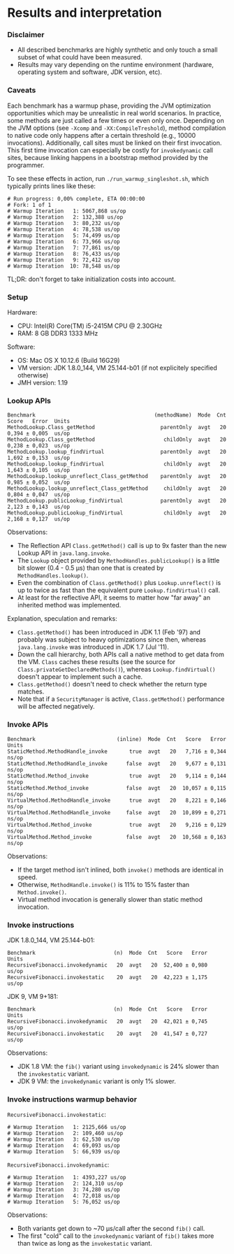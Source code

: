 # Results and interpretation

### Disclaimer

* All described benchmarks are highly synthetic and only touch a small subset of what could have been measured.
* Results may vary depending on the runtime environment (hardware, operating system and software, JDK version, etc).

### Caveats

Each benchmark has a warmup phase, providing the JVM optimization opportunities which may be unrealistic in real
world scenarios. In practice, some methods are just called a few times or even only once. Depending on the JVM options
(see `-Xcomp` and `-XX:CompileTreshold`), method compilation to native code only happens after a certain threshold
(e.g., 10000 invocations). Additionally, call sites must be linked on their first invocation. This first time
invocation can especially be costly for `invokedynamic` call sites, because linking happens in a bootstrap method
provided by the programmer.

To see these effects in action, run `./run_warmup_singleshot.sh`, which typically prints lines like these:

    # Run progress: 0,00% complete, ETA 00:00:00
    # Fork: 1 of 1
    # Warmup Iteration   1: 5067,868 us/op
    # Warmup Iteration   2: 132,388 us/op
    # Warmup Iteration   3: 80,232 us/op
    # Warmup Iteration   4: 78,538 us/op
    # Warmup Iteration   5: 74,499 us/op
    # Warmup Iteration   6: 73,966 us/op
    # Warmup Iteration   7: 77,861 us/op
    # Warmup Iteration   8: 76,433 us/op
    # Warmup Iteration   9: 72,412 us/op
    # Warmup Iteration  10: 78,548 us/op


TL;DR: don't forget to take initialization costs into account.

### Setup

Hardware:
- CPU: Intel(R) Core(TM) i5-2415M CPU @ 2.30GHz
- RAM: 8 GB DDR3 1333 MHz

Software:
- OS: Mac OS X 10.12.6 (Build 16G29)
- VM version: JDK 1.8.0_144, VM 25.144-b01 (if not explicitely specified otherwise)
- JMH version: 1.19


### Lookup APIs

    Benchmark                                      (methodName)  Mode  Cnt  Score   Error  Units
    MethodLookup.Class_getMethod                     parentOnly  avgt   20  0,394 ± 0,005  us/op
    MethodLookup.Class_getMethod                      childOnly  avgt   20  0,238 ± 0,023  us/op
    MethodLookup.lookup_findVirtual                  parentOnly  avgt   20  1,692 ± 0,153  us/op
    MethodLookup.lookup_findVirtual                   childOnly  avgt   20  1,643 ± 0,105  us/op
    MethodLookup.lookup_unreflect_Class_getMethod    parentOnly  avgt   20  0,985 ± 0,052  us/op
    MethodLookup.lookup_unreflect_Class_getMethod     childOnly  avgt   20  0,804 ± 0,047  us/op
    MethodLookup.publicLookup_findVirtual            parentOnly  avgt   20  2,123 ± 0,143  us/op
    MethodLookup.publicLookup_findVirtual             childOnly  avgt   20  2,168 ± 0,127  us/op


Observations:

* The Reflection API `Class.getMethod()` call is up to 9x faster than the new Lookup API in `java.lang.invoke`.
* The `Lookup` object provided by `MethodHandles.publicLookup()` is a little bit slower (0.4 - 0.5 µs) than one
  that is created by `MethodHandles.lookup()`.
* Even the combination of `Class.getMethod()` plus `Lookup.unreflect()` is up to twice as fast than the equivalent
  pure `Lookup.findVirtual()` call.
* At least for the reflective API, it seems to matter how "far away" an inherited method was implemented.

Explanation, speculation and remarks:

* `Class.getMethod()` has been introduced in JDK 1.1 (Feb '97) and probably was subject to heavy optimizations
  since then, whereas `java.lang.invoke` was introduced in JDK 1.7 (Jul '11).
* Down the call hierarchy, both APIs call a native method to get data from the VM. `Class` caches these results
  (see the source for `Class.privateGetDeclaredMethods()`), whereas `Lookup.findVirtual()` doesn't appear to
  implement such a cache.
* `Class.getMethod()` doesn't need to check whether the return type matches.
* Note that if a `SecurityManager` is active, `Class.getMethod()` performance will be affected negatively.


### Invoke APIs

    Benchmark                          (inline)  Mode  Cnt   Score   Error  Units
    StaticMethod.MethodHandle_invoke       true  avgt   20   7,716 ± 0,344  ns/op
    StaticMethod.MethodHandle_invoke      false  avgt   20   9,677 ± 0,131  ns/op
    StaticMethod.Method_invoke             true  avgt   20   9,114 ± 0,144  ns/op
    StaticMethod.Method_invoke            false  avgt   20  10,057 ± 0,115  ns/op
    VirtualMethod.MethodHandle_invoke      true  avgt   20   8,221 ± 0,146  ns/op
    VirtualMethod.MethodHandle_invoke     false  avgt   20  10,899 ± 0,271  ns/op
    VirtualMethod.Method_invoke            true  avgt   20   9,216 ± 0,129  ns/op
    VirtualMethod.Method_invoke           false  avgt   20  10,568 ± 0,163  ns/op


Observations:

* If the target method isn't inlined, both `invoke()` methods are identical in speed.
* Otherwise, `MethodHandle.invoke()` is 11% to 15% faster than `Method.invoke()`.
* Virtual method invocation is generally slower than static method invocation.


### Invoke instructions

JDK 1.8.0_144, VM 25.144-b01:

    Benchmark                         (n)  Mode  Cnt   Score   Error  Units
    RecursiveFibonacci.invokedynamic   20  avgt   20  52,400 ± 0,980  us/op
    RecursiveFibonacci.invokestatic    20  avgt   20  42,223 ± 1,175  us/op

JDK 9, VM 9+181:

    Benchmark                         (n)  Mode  Cnt   Score   Error  Units
    RecursiveFibonacci.invokedynamic   20  avgt   20  42,021 ± 0,745  us/op
    RecursiveFibonacci.invokestatic    20  avgt   20  41,547 ± 0,727  us/op


Observations:

* JDK 1.8 VM: the `fib()` variant using `invokedynamic` is 24% slower than the `invokestatic` variant.
* JDK 9 VM: the `invokedynamic` variant is only 1% slower.


### Invoke instructions warmup behavior

`RecursiveFibonacci.invokestatic`:

    # Warmup Iteration   1: 2125,666 us/op
    # Warmup Iteration   2: 109,460 us/op
    # Warmup Iteration   3: 62,530 us/op
    # Warmup Iteration   4: 69,093 us/op
    # Warmup Iteration   5: 66,939 us/op

`RecursiveFibonacci.invokedynamic`:

    # Warmup Iteration   1: 4393,227 us/op
    # Warmup Iteration   2: 124,310 us/op
    # Warmup Iteration   3: 74,280 us/op
    # Warmup Iteration   4: 72,018 us/op
    # Warmup Iteration   5: 76,052 us/op


Observations:

* Both variants get down to ~70 µs/call after the second `fib()` call.
* The first "cold" call to the `invokedynamic` variant of `fib()` takes more than twice as long as
  the `invokestatic` variant.
